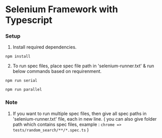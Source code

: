 # Selenium Framework with Typescript

### Setup

1. Install required dependencies.

```
npm install
```

2. To run spec files, place spec file path in 'selenium-runner.txt' & run below commands based on requirenment.

```
npm run serial

npm run parallel
```

### Note

1. If you want to run multiple spec files, then give all spec paths in 'selenium-runner.txt' file, each in new line. ( you can also give folder path which contains spec files, example : `chrome => tests/random_search/**/*.spec.ts` )
